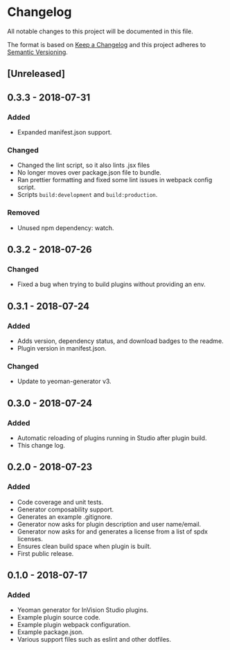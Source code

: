 # Changelog

All notable changes to this project will be documented in this file.

The format is based on [Keep a Changelog](http://keepachangelog.com/en/1.0.0/)
and this project adheres to [Semantic Versioning](http://semver.org/spec/v2.0.0.html).

## [Unreleased]

## 0.3.3 - 2018-07-31
### Added
- Expanded manifest.json support.

### Changed
- Changed the lint script, so it also lints .jsx files
- No longer moves over package.json file to bundle.
- Ran prettier formatting and fixed some lint issues in webpack config script.
- Scripts `build:development` and `build:production`.

### Removed
- Unused npm dependency: watch.

## 0.3.2 - 2018-07-26
### Changed
- Fixed a bug when trying to build plugins without providing an env.

## 0.3.1 - 2018-07-24
### Added
- Adds version, dependency status, and download badges to the readme.
- Plugin version in manifest.json.

### Changed
- Update to yeoman-generator v3.

## 0.3.0 - 2018-07-24
### Added
- Automatic reloading of plugins running in Studio after plugin build.
- This change log.

## 0.2.0 - 2018-07-23
### Added
- Code coverage and unit tests.
- Generator composability support.
- Generates an example .gitignore.
- Generator now asks for plugin description and user name/email.
- Generator now asks for and generates a license from a list of spdx licenses.
- Ensures clean build space when plugin is built.
- First public release.

## 0.1.0 - 2018-07-17
### Added
- Yeoman generator for InVision Studio plugins.
- Example plugin source code.
- Example plugin webpack configuration.
- Example package.json.
- Various support files such as eslint and other dotfiles.
